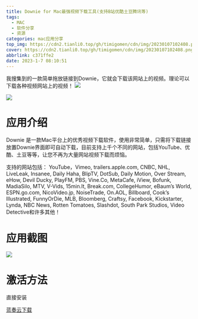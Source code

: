 ```yaml
---
title: Downie for Mac最强视频下载工具(支持B站优酷土豆腾讯等)
tags:
  - MAC
  - 软件分享
  - 资源
categories: mac应用分享
top_img: https://cdn2.tianli0.top/gh/timigomen/cdn/img/20230107102408.png
cover: https://cdn2.tianli0.top/gh/timigomen/cdn/img/20230107102408.png
abbrlink: c371ffe2
date: 2023-1-7 08:10:51
---
```

我搜集到的一款简单拖放链接到Downie，它就会下载该网站上的视频。理论可以下载各种视频网站上的视频！
![](https://cdn2.tianli0.top/gh/timigomen/cdn/img/20230107102440.png)

![](https://cdn2.tianli0.top/gh/timigomen/cdn/img/20220731081150.png)

# 应用介绍
Downie 是一款Mac平台上的优秀视频下载软件，使用非常简单，只需将下载链接放置Downie界面即可自动下载，目前支持上千个不同的网站，包括YouTube、优酷、土豆等等，让您不再为大量网站视频下载而烦恼。

支持的网站包括： YouTube，Vimeo, trailers.apple.com, CNBC, NHL, LiveLeak, Insanee, Daily Haha, BlipTV, DotSub, Daily Motion, Over Stream, eHow, Devil Ducky, PlayFM, PBS, Vine.Co, MetaCafe, iView, Bofunk, MadiaSilo, MTV, V-Vids, 15min.lt, Break.com, CollegeHumor, eBaum’s World, ESPN.go.com, NicoVideo.jp, NoiseTrade, On.AOL, Billboard, Cook’s Illustrated, FunnyOrDie, MLB, Bloomberg, Craftsy, Facebook, Kickstarter, Lynda, NBC News, Rotten Tomatoes, Slashdot, South Park Studios, Video Detective和许多其他！

# 应用截图
![](https://cdn2.tianli0.top/gh/timigomen/cdn/img/20220731081230.png)

# 激活方法
直接安装

[蓝奏云下载](https://macmiao.lanzouy.com/ilucQ08mg4ef)